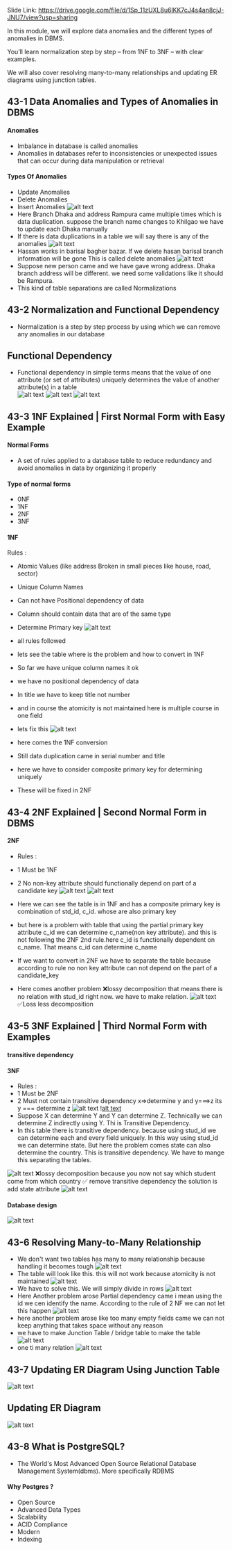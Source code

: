 Slide Link: https://drive.google.com/file/d/1Sp_11zUXL8u6lKK7cJ4s4an8cjJ-JNU7/view?usp=sharing



In this module, we will explore data anomalies and the different types of anomalies in DBMS.

You’ll learn normalization step by step – from 1NF to 3NF – with clear examples.

We will also cover resolving many-to-many relationships and updating ER diagrams using junction tables.

## 43-1 Data Anomalies and Types of Anomalies in DBMS
#### Anomalies
- Imbalance in database is called anomalies
- Anomalies in databases refer to inconsistencies or unexpected issues that can occur during data manipulation or retrieval
#### Types Of Anomalies
- Update Anomalies
- Delete Anomalies
- Insert Anomalies
![alt text](image.png)
- Here Branch Dhaka and address Rampura came multiple times which is data duplication. suppose the branch name changes to Khilgao we have to update each Dhaka manually
- If there is data duplications in a table we will say there is any of the anomalies
![alt text](image-2.png)
- Hassan works in barisal bagher bazar. If we delete hasan barisal branch information will be gone This is called delete anomalies
![alt text](image-1.png)
- Suppose new person came and we have gave wrong address. Dhaka branch address will be different. we need some validations like it should be Rampura.
- This kind of table separations are called Normalizations

## 43-2 Normalization and Functional Dependency
- Normalization is a step by step process by using which we can remove any anomalies in our database
## Functional Dependency
- Functional dependency in simple terms means that the value of one attribute (or set of attributes) uniquely determines the value of another attribute(s) in a table        
![alt text](image-3.png)
![alt text](image-5.png)
![alt text](image-4.png)
## 43-3 1NF Explained | First Normal Form with Easy Example
#### Normal Forms
- A set of rules applied to a database table to reduce redundancy and avoid anomalies in data by organizing it properly
#### Type of normal forms
- 0NF
- 1NF
- 2NF
- 3NF

 #### 1NF
 Rules :
- Atomic Values (like address Broken in small pieces like house, road, sector)
- Unique Column Names
- Can not have Positional dependency of data
- Column should contain data that are of the same type
- Determine Primary key
![alt text](image-6.png)
- all rules followed

- lets see the table where is the problem and how to convert in 1NF
- So far we have unique column names it ok
- we have no positional dependency of data
- In title we have to keep title not number
- and in course the atomicity is not maintained here is multiple course in one field
- lets fix this
![alt text](image-7.png)
- here comes the 1NF conversion
- Still data duplication came in serial number and title
- here we have to consider composite primary key for determining uniquely
- These will be fixed in 2NF
## 43-4 2NF Explained | Second Normal Form in DBMS 
 #### 2NF
- Rules :
- 1 Must be 1NF
- 2 No non-key attribute should functionally depend on part of a candidate key
![alt text](image-8.png)
![alt text](image-9.png)
- Here we can see the table is in 1NF and has a composite primary key is combination of std_id, c_id. whose are also primary key

- but here is a problem with table that using the partial primary key attribute c_id we can determine c_name(non key attribute). and this is not following the 2NF 2nd rule.here c_id is functionally dependent on c_name. That means c_id can determine c_name

- If we want to convert in 2NF we have to separate the table because according to rule no non key attribute can not depend on the part of a candidate_key

- Here comes another problem ❌lossy decomposition that means there is no relation with stud_id right now. we have to make relation.
![alt text](image-10.png)
✅Loss less decomposition
## 43-5 3NF Explained | Third Normal Form with Examples
#### transitive dependency
#### 3NF
- Rules :
- 1 Must be 2NF
- 2 Must not contain transitive dependency
x=>determine y and y===>z its y === determine z 
![alt text](image-11.png)
\![alt text](image-12.png)
- Suppose X can determine Y and Y can determine Z. Technically we can determine Z indirectly using Y. Thi is Transitive Dependency.
- In this table there is transitive dependency. because using stud_id we can determine each and every field uniquely. In this way using stud_id we can determine state. But here the problem comes state can also determine the country. This is transitive dependency. We have to mange this separating the tables.

![alt text](image-13.png)
❌lossy decomposition because you now not say which student come from which country
✅ remove transitive dependency  the solution is add state attribute
![alt text](image-14.png)
#### Database design
![alt text](image-15.png)
## 43-6 Resolving Many-to-Many Relationship
- We don't want two tables has many to many relationship because handling it becomes tough
![alt text](image-16.png)
- The table will look like this. this will not work because atomicity is not maintained
![alt text](image-17.png)
- We have to solve this. We will simply divide in rows
![alt text](image-18.png)
- Here Another problem arose Partial dependency came i mean using the id we cen identify the name. According to the rule of 2 NF we can not let this happen
![alt text](image-20.png)
- here another problem arose like too many empty fields came we can not keep anything that takes space without any reason
- we have to make Junction Table / bridge table to make the table
![alt text](image-21.png)
- one ti many relation
![alt text](image-22.png)
## 43-7 Updating ER Diagram Using Junction Table
![alt text](image-23.png)
## Updating ER Diagram
![alt text](image-24.png)
## 43-8 What is PostgreSQL?
- The World's Most Advanced Open Source Relational Database Management System(dbms). More specifically RDBMS
#### Why Postgres ?
- Open Source
- Advanced Data Types
- Scalability
- ACID Compliance
- Modern
- Indexing